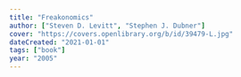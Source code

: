```yaml
---
title: "Freakonomics"
author: ["Steven D. Levitt", "Stephen J. Dubner"]
cover: "https://covers.openlibrary.org/b/id/39479-L.jpg"
dateCreated: "2021-01-01"
tags: ["book"]
year: "2005"
---
```

